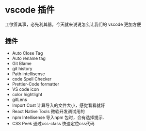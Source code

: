# vscode 插件

工欲善其事，必先利其器。今天就来说说怎么让我们的 vscode 更加方便

## 插件

- Auto Close Tag
- Auto rename tag
- Git Blame
- git history
- Path intellisense
- code Spell Checker
- Prettier-Code formatter
- VS code icon
- color hightlight
- gitLens
- Import Cost 计算导入的文件大小，感觉看看就好
- React Native Tools 微软开发调试用的
- npm Intellisense  导入npm 包时，会有选择提示.
- CSS Peek 通过css-class 快速定位css代码
